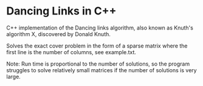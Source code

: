 # Dancing Links in C++
C++ implementation of the Dancing links algorithm, also known as Knuth's algorithm X, discovered by Donald Knuth.

Solves the exact cover problem in the form of a sparse matrix where the first line is the number of columns, see example.txt.

Note: Run time is proportional to the number of solutions, so the program struggles to solve relatively small matrices if the number of solutions is very large.